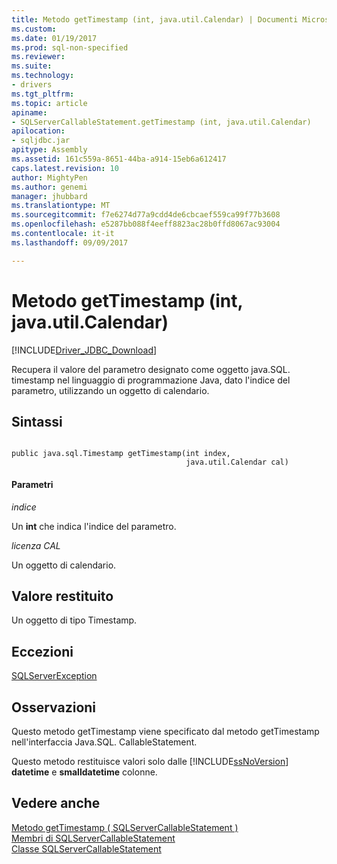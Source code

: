 ```yaml
---
title: Metodo getTimestamp (int, java.util.Calendar) | Documenti Microsoft
ms.custom: 
ms.date: 01/19/2017
ms.prod: sql-non-specified
ms.reviewer: 
ms.suite: 
ms.technology:
- drivers
ms.tgt_pltfrm: 
ms.topic: article
apiname:
- SQLServerCallableStatement.getTimestamp (int, java.util.Calendar)
apilocation:
- sqljdbc.jar
apitype: Assembly
ms.assetid: 161c559a-8651-44ba-a914-15eb6a612417
caps.latest.revision: 10
author: MightyPen
ms.author: genemi
manager: jhubbard
ms.translationtype: MT
ms.sourcegitcommit: f7e6274d77a9cdd4de6cbcaef559ca99f77b3608
ms.openlocfilehash: e5287bb088f4eeff8823ac28b0ffd8067ac93004
ms.contentlocale: it-it
ms.lasthandoff: 09/09/2017

---
```

# <a name="gettimestamp-method-int-javautilcalendar"></a>Metodo getTimestamp (int, java.util.Calendar)
[!INCLUDE[Driver_JDBC_Download](../../../includes/driver_jdbc_download.md)]

  Recupera il valore del parametro designato come oggetto java.SQL. timestamp nel linguaggio di programmazione Java, dato l'indice del parametro, utilizzando un oggetto di calendario.  
  
## <a name="syntax"></a>Sintassi  
  
```  
  
public java.sql.Timestamp getTimestamp(int index,  
                                       java.util.Calendar cal)  
```  
  
#### <a name="parameters"></a>Parametri  
 *indice*  
  
 Un **int** che indica l'indice del parametro.  
  
 *licenza CAL*  
  
 Un oggetto di calendario.  
  
## <a name="return-value"></a>Valore restituito  
 Un oggetto di tipo Timestamp.  
  
## <a name="exceptions"></a>Eccezioni  
 [SQLServerException](../../../connect/jdbc/reference/sqlserverexception-class.md)  
  
## <a name="remarks"></a>Osservazioni  
 Questo metodo getTimestamp viene specificato dal metodo getTimestamp nell'interfaccia Java.SQL. CallableStatement.  
  
 Questo metodo restituisce valori solo dalle [!INCLUDE[ssNoVersion](../../../includes/ssnoversion_md.md)] **datetime** e **smalldatetime** colonne.  
  
## <a name="see-also"></a>Vedere anche  
 [Metodo getTimestamp &#40; SQLServerCallableStatement &#41;](../../../connect/jdbc/reference/gettimestamp-method-sqlservercallablestatement.md)   
 [Membri di SQLServerCallableStatement](../../../connect/jdbc/reference/sqlservercallablestatement-members.md)   
 [Classe SQLServerCallableStatement](../../../connect/jdbc/reference/sqlservercallablestatement-class.md)  
  
  
